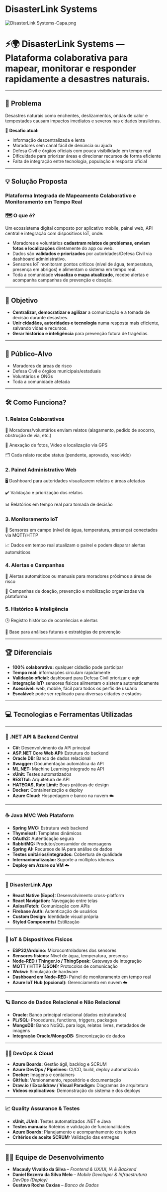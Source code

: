 # DisasterLink Systems

![DisasterLink Systems-Capa.png](DisasterLink_Systems-Capa.png)

# ⚡🌍 DisasterLink Systems — Plataforma colaborativa para mapear, monitorar e responder rapidamente a desastres naturais.

---

## 🧩 **Problema**

Desastres naturais como enchentes, deslizamentos, ondas de calor e tempestades causam impactos imediatos e severos nas cidades brasileiras.

🚫 **Desafio atual:**

- Informação descentralizada e lenta
- Moradores sem canal fácil de denúncia ou ajuda
- Defesa Civil e órgãos oficiais com pouca visibilidade em tempo real
- Dificuldade para priorizar áreas e direcionar recursos de forma eficiente
- Falta de integração entre tecnologia, população e resposta oficial

---

## 💡 **Solução Proposta**

### **Plataforma Integrada de Mapeamento Colaborativo e Monitoramento em Tempo Real**

### 🗺️ **O que é?**

Um ecossistema digital composto por aplicativo mobile, painel web, API central e integração com dispositivos IoT, onde:

- Moradores e voluntários **cadastram relatos de problemas, enviam fotos e localizações** diretamente do app ou web.
- Dados são **validados e priorizados** por autoridades/Defesa Civil via dashboard administrativo.
- Sensores IoT monitoram pontos críticos (nível de água, temperatura, presença em abrigos) e alimentam o sistema em tempo real.
- Toda a comunidade **visualiza o mapa atualizado**, recebe alertas e acompanha campanhas de prevenção e doação.

---

## 🎯 **Objetivo**

- **Centralizar, democratizar e agilizar** a comunicação e a tomada de decisão durante desastres.
- **Unir cidadãos, autoridades e tecnologia** numa resposta mais eficiente, salvando vidas e recursos.
- **Gerar histórico e inteligência** para prevenção futura de tragédias.

---

## 👥 **Público-Alvo**

- Moradores de áreas de risco
- Defesa Civil e órgãos municipais/estaduais
- Voluntários e ONGs
- Toda a comunidade afetada

---

## 🛠️ **Como Funciona?**

### **1. Relatos Colaborativos**

📱 Moradores/voluntários enviam relatos (alagamento, pedido de socorro, obstrução de via, etc.)

📸 Anexação de fotos, Vídeo e localização via GPS

🗂️ Cada relato recebe status (pendente, aprovado, resolvido)

### **2. Painel Administrativo Web**

🖥️ Dashboard para autoridades visualizarem relatos e áreas afetadas

✔️ Validação e priorização dos relatos

📊 Relatórios em tempo real para tomada de decisão

### **3. Monitoramento IoT**

🔌 Sensores em campo (nível de água, temperatura, presença) conectados via MQTT/HTTP

📈 Dados em tempo real atualizam o painel e podem disparar alertas automáticos

### **4. Alertas e Campanhas**

🚨 Alertas automáticos ou manuais para moradores próximos a áreas de risco

🤝 Campanhas de doação, prevenção e mobilização organizadas via plataforma

### **5. Histórico & Inteligência**

🕒 Registro histórico de ocorrências e alertas

🧠 Base para análises futuras e estratégias de prevenção

---

## 🏆 **Diferenciais**

- **100% colaborativo:** qualquer cidadão pode participar
- **Tempo real:** informações circulam rapidamente
- **Validação oficial:** dashboard para Defesa Civil priorizar e agir
- **Integração IoT:** sensores físicos alimentam o sistema automaticamente
- **Acessível:** web, mobile, fácil para todos os perfis de usuário
- **Escalável:** pode ser replicado para diversas cidades e estados

---

## **💻 Tecnologias e Ferramentas Utilizadas**

---

### 🧩 **.NET API & Backend Central**

- **C#:** Desenvolvimento da API principal
- **ASP.NET Core Web API:** Estrutura do backend
- **Oracle DB:** Banco de dados relacional
- **Swagger:** Documentação automática da API
- **ML.NET:** Machine Learning integrado na API
- **xUnit:** Testes automatizados
- **RESTful:** Arquitetura de API
- **HATEOAS, Rate Limit:** Boas práticas de design
- **Docker:** Containerização e deploy
- **Azure Cloud:** Hospedagem e banco na nuvem ☁️

---

### ☕ **Java MVC Web Plataform**

- **Spring MVC:** Estrutura web backend
- **Thymeleaf:** Templates dinâmicos
- **OAuth2:** Autenticação segura
- **RabbitMQ:** Produtor/consumidor de mensagens
- **Spring AI:** Recursos de IA para análise de dados
- **Testes unitários/integrados:** Cobertura de qualidade
- **Internacionalização:** Suporte a múltiplos idiomas
- **Deploy em Azure ou VM** ☁️

---

### 📱 **DisasterLink App**

- **React Native (Expo):** Desenvolvimento cross-platform
- **React Navigation:** Navegação entre telas
- **Axios/Fetch:** Comunicação com APIs
- **Firebase Auth:** Autenticação de usuários
- **Custom Design:** Identidade visual própria
- **Styled Components/** Estilização

---

### 🤖 **IoT & Dispositivos Físicos**

- **ESP32/Arduino:** Microcontroladores dos sensores
- **Sensores físicos:** Nível de água, temperatura, presença
- **Node-RED / Thinger.io / ThingSpeak:** Gateways de integração
- **MQTT / HTTP (JSON):** Protocolos de comunicação
- **Wokwi:** Simulação de hardware
- **Dashboard em Node-RED:** Painel de monitoramento em tempo real
- **Azure IoT Hub (opcional):** Gerenciamento em nuvem ☁️

---

### 🪐 **Banco de Dados Relacional e Não Relacional**

- **Oracle:** Banco principal relacional (dados estruturados)
- **PL/SQL:** Procedures, functions, triggers, packages
- **MongoDB:** Banco NoSQL para logs, relatos livres, metadados de imagens
- **Integração Oracle/MongoDB:** Sincronização de dados

---

### 🧑‍💻 **DevOps & Cloud**

- **Azure Boards:** Gestão ágil, backlog e SCRUM
- **Azure DevOps / Pipelines:** CI/CD, build, deploy automatizado
- **Docker:** Imagens e containers
- **GitHub:** Versionamento, repositório e documentação
- **Draw.io / Excalidraw / Visual Paradigm:** Diagramas de arquitetura
- **Vídeos explicativos:** Demonstração do sistema e dos deploys

---

### 📈 **Quality Assurance & Testes**

- **xUnit, JUnit:** Testes automatizados .NET e Java
- **Testes manuais:** Roteiros e validação de funcionalidades
- **Azure Boards:** Planejamento e acompanhamento dos testes
- **Critérios de aceite SCRUM:** Validação das entregas

---

## **🧑‍💻 Equipe de Desenvolvimento**

- **Macauly Vivaldo da Silva** – *Frontend & UX/UI, IA & Backend*
- **Daniel Bezerra da Silva Melo** – *Mobile Developer & Infraestrutura DevOps (Deploy)*
- **Gustavo Rocha Caxias** – *Banco de Dados*
